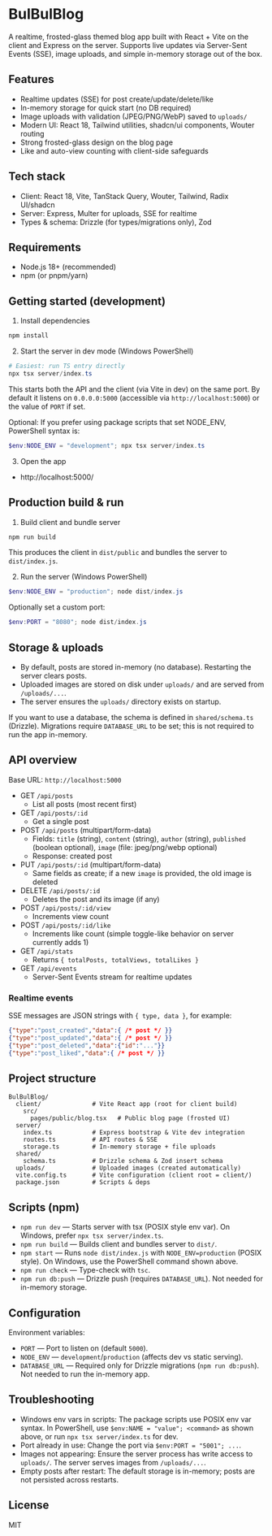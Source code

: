 # BulBulBlog

A realtime, frosted-glass themed blog app built with React + Vite on the client and Express on the server. Supports live updates via Server-Sent Events (SSE), image uploads, and simple in-memory storage out of the box.

## Features

- Realtime updates (SSE) for post create/update/delete/like
- In-memory storage for quick start (no DB required)
- Image uploads with validation (JPEG/PNG/WebP) saved to `uploads/`
- Modern UI: React 18, Tailwind utilities, shadcn/ui components, Wouter routing
- Strong frosted-glass design on the blog page
- Like and auto-view counting with client-side safeguards

## Tech stack

- Client: React 18, Vite, TanStack Query, Wouter, Tailwind, Radix UI/shadcn
- Server: Express, Multer for uploads, SSE for realtime
- Types & schema: Drizzle (for types/migrations only), Zod

## Requirements

- Node.js 18+ (recommended)
- npm (or pnpm/yarn)

## Getting started (development)

1. Install dependencies

```powershell
npm install
```

2. Start the server in dev mode (Windows PowerShell)

```powershell
# Easiest: run TS entry directly
npx tsx server/index.ts
```

This starts both the API and the client (via Vite in dev) on the same port. By default it listens on `0.0.0.0:5000` (accessible via `http://localhost:5000`) or the value of `PORT` if set.

Optional: If you prefer using package scripts that set NODE_ENV, PowerShell syntax is:

```powershell
$env:NODE_ENV = "development"; npx tsx server/index.ts
```

3. Open the app

- http://localhost:5000/

## Production build & run

1. Build client and bundle server

```powershell
npm run build
```

This produces the client in `dist/public` and bundles the server to `dist/index.js`.

2. Run the server (Windows PowerShell)

```powershell
$env:NODE_ENV = "production"; node dist/index.js
```

Optionally set a custom port:

```powershell
$env:PORT = "8080"; node dist/index.js
```

## Storage & uploads

- By default, posts are stored in-memory (no database). Restarting the server clears posts.
- Uploaded images are stored on disk under `uploads/` and are served from `/uploads/...`.
- The server ensures the `uploads/` directory exists on startup.

If you want to use a database, the schema is defined in `shared/schema.ts` (Drizzle). Migrations require `DATABASE_URL` to be set; this is not required to run the app in-memory.

## API overview

Base URL: `http://localhost:5000`

- GET `/api/posts`
  - List all posts (most recent first)
- GET `/api/posts/:id`
  - Get a single post
- POST `/api/posts` (multipart/form-data)
  - Fields: `title` (string), `content` (string), `author` (string), `published` (boolean optional), `image` (file: jpeg/png/webp optional)
  - Response: created post
- PUT `/api/posts/:id` (multipart/form-data)
  - Same fields as create; if a new `image` is provided, the old image is deleted
- DELETE `/api/posts/:id`
  - Deletes the post and its image (if any)
- POST `/api/posts/:id/view`
  - Increments view count
- POST `/api/posts/:id/like`
  - Increments like count (simple toggle-like behavior on server currently adds 1)
- GET `/api/stats`
  - Returns `{ totalPosts, totalViews, totalLikes }`
- GET `/api/events`
  - Server-Sent Events stream for realtime updates

### Realtime events

SSE messages are JSON strings with `{ type, data }`, for example:

```json
{"type":"post_created","data":{ /* post */ }}
{"type":"post_updated","data":{ /* post */ }}
{"type":"post_deleted","data":{"id":"..."}}
{"type":"post_liked","data":{ /* post */ }}
```

## Project structure

```
BulBulBlog/
  client/              # Vite React app (root for client build)
    src/
      pages/public/blog.tsx   # Public blog page (frosted UI)
  server/
    index.ts           # Express bootstrap & Vite dev integration
    routes.ts          # API routes & SSE
    storage.ts         # In-memory storage + file uploads
  shared/
    schema.ts          # Drizzle schema & Zod insert schema
  uploads/             # Uploaded images (created automatically)
  vite.config.ts       # Vite configuration (client root = client/)
  package.json         # Scripts & deps
```

## Scripts (npm)

- `npm run dev` — Starts server with tsx (POSIX style env var). On Windows, prefer `npx tsx server/index.ts`.
- `npm run build` — Builds client and bundles server to `dist/`.
- `npm start` — Runs `node dist/index.js` with `NODE_ENV=production` (POSIX style). On Windows, use the PowerShell command shown above.
- `npm run check` — Type-check with `tsc`.
- `npm run db:push` — Drizzle push (requires `DATABASE_URL`). Not needed for in-memory storage.

## Configuration

Environment variables:

- `PORT` — Port to listen on (default `5000`).
- `NODE_ENV` — `development`/`production` (affects dev vs static serving).
- `DATABASE_URL` — Required only for Drizzle migrations (`npm run db:push`). Not needed to run the in-memory app.

## Troubleshooting

- Windows env vars in scripts: The package scripts use POSIX env var syntax. In PowerShell, use `$env:NAME = "value"; <command>` as shown above, or run `npx tsx server/index.ts` for dev.
- Port already in use: Change the port via `$env:PORT = "5001"; ...`.
- Images not appearing: Ensure the server process has write access to `uploads/`. The server serves images from `/uploads/...`.
- Empty posts after restart: The default storage is in-memory; posts are not persisted across restarts.

## License

MIT
